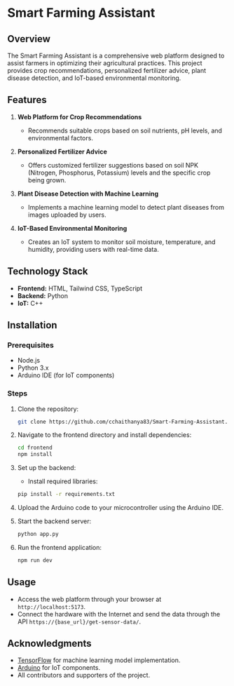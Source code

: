 # Smart Farming Assistant

## Overview
The Smart Farming Assistant is a comprehensive web platform designed to assist farmers in optimizing their agricultural practices. This project provides crop recommendations, personalized fertilizer advice, plant disease detection, and IoT-based environmental monitoring.

## Features

1. **Web Platform for Crop Recommendations**
   - Recommends suitable crops based on soil nutrients, pH levels, and environmental factors.

2. **Personalized Fertilizer Advice**
   - Offers customized fertilizer suggestions based on soil NPK (Nitrogen, Phosphorus, Potassium) levels and the specific crop being grown.

3. **Plant Disease Detection with Machine Learning**
   - Implements a machine learning model to detect plant diseases from images uploaded by users.

4. **IoT-Based Environmental Monitoring**
   - Creates an IoT system to monitor soil moisture, temperature, and humidity, providing users with real-time data.

## Technology Stack
- **Frontend:** HTML, Tailwind CSS, TypeScript
- **Backend:** Python
- **IoT:** C++

## Installation

### Prerequisites
- Node.js
- Python 3.x
- Arduino IDE (for IoT components)

### Steps
1. Clone the repository:
   ```bash
   git clone https://github.com/cchaithanya83/Smart-Farming-Assistant.git
   ```
2. Navigate to the frontend directory and install dependencies:
   ```bash
   cd frontend
   npm install
   ```
3. Set up the backend:
   - Install required libraries:
   ```bash
   pip install -r requirements.txt
   ```

4. Upload the Arduino code to your microcontroller using the Arduino IDE.

5. Start the backend server:
   ```bash
   python app.py
   ```

6. Run the frontend application:
   ```bash
   npm run dev
   ```
## Usage
- Access the web platform through your browser at `http://localhost:5173`.
- Connect the hardware with the Internet and send the data through the API `https://{base_url}/get-sensor-data/`.

## Acknowledgments
- [TensorFlow](https://www.tensorflow.org/) for machine learning model implementation.
- [Arduino](https://www.arduino.cc/) for IoT components.
- All contributors and supporters of the project.

